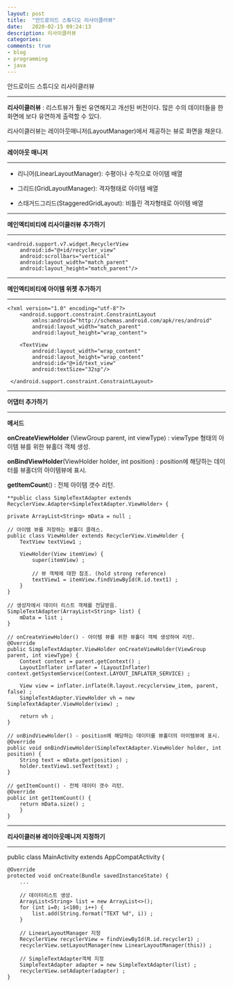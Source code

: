 ```yaml
---
layout: post
title:  "안드로이드 스튜디오 리사이클러뷰"
date:   2020-02-15 09:24:13
description: 리사이클러뷰
categories: 
comments: true
- blog
- programming
- java
---
```


안드로이드 스튜디오 리사이클러뷰
***
**리사이클러뷰** : 리스트뷰가 훨씬 유연해지고 개선된 버전이다. 많은 수의 데이터들을 한 화면에 보다 유연하게 출력할 수 있다.

리사이클러뷰는 레이아웃매니저(LayoutManager)에서 제공하는 뷰로 화면을 채운다.
***
**레이아웃 매니저**
***
- 리니어(LinearLayoutManager): 수평이나 수직으로 아이템 배열

- 그리드(GridLayoutManager): 격자형태로 아이템 배열

- 스태거드그리드(StaggeredGridLayout): 비틀린 격자형태로 아이템 배열
***
**메인엑티비티에 리사이클러뷰 추가하기**
***
    <android.support.v7.widget.RecyclerView
	    android:id="@+id/recycler_view"
	    android:scrollbars="vertical"
	    android:layout_width="match_parent"
	    android:layout_height="match_parent"/>

***
**메인엑티비티에 아이템 위젯 추가하기**
***
    <?xml version="1.0" encoding="utf-8"?> 
	    <android.support.constraint.ConstraintLayout 
		    xmlns:android="http://schemas.android.com/apk/res/android"  
			android:layout_width="match_parent"  
		    android:layout_height="wrap_content">  
    
	    <TextView  
		    android:layout_width="wrap_content"  		
		    android:layout_height="wrap_content"  
		    android:id="@+id/text_view" 
		    android:textSize="32sp"/>
		    
	 </android.support.constraint.ConstraintLayout>

***
**어댑터 추가하기**
***

**메서드**

**onCreateViewHolder** (ViewGroup parent, int viewType) : viewType 형태의 아이템 뷰를 위한 뷰홀더 객체 생성.

**onBindViewHolder**(ViewHolder holder, int position) : position에 해당하는 데이터를 뷰홀더의 아이템뷰에 표시.

**getItemCount**() : 전체 아이템 갯수 리턴.

    **public class SimpleTextAdapter extends RecyclerView.Adapter<SimpleTextAdapter.ViewHolder> {

    private ArrayList<String> mData = null ;

    // 아이템 뷰를 저장하는 뷰홀더 클래스.
    public class ViewHolder extends RecyclerView.ViewHolder {
        TextView textView1 ;

        ViewHolder(View itemView) {
            super(itemView) ;

            // 뷰 객체에 대한 참조. (hold strong reference)
            textView1 = itemView.findViewById(R.id.text1) ;
        }
    }

    // 생성자에서 데이터 리스트 객체를 전달받음.
    SimpleTextAdapter(ArrayList<String> list) {
        mData = list ;
    }

    // onCreateViewHolder() - 아이템 뷰를 위한 뷰홀더 객체 생성하여 리턴.
    @Override
    public SimpleTextAdapter.ViewHolder onCreateViewHolder(ViewGroup parent, int viewType) {
        Context context = parent.getContext() ;
        LayoutInflater inflater = (LayoutInflater) context.getSystemService(Context.LAYOUT_INFLATER_SERVICE) ;

        View view = inflater.inflate(R.layout.recyclerview_item, parent, false) ;
        SimpleTextAdapter.ViewHolder vh = new SimpleTextAdapter.ViewHolder(view) ;

        return vh ;
    }

    // onBindViewHolder() - position에 해당하는 데이터를 뷰홀더의 아이템뷰에 표시.
    @Override
    public void onBindViewHolder(SimpleTextAdapter.ViewHolder holder, int position) {
        String text = mData.get(position) ;
        holder.textView1.setText(text) ;
    }

    // getItemCount() - 전체 데이터 갯수 리턴.
    @Override
    public int getItemCount() {
        return mData.size() ;
	    }
    }

 ***
 **리사이클러뷰 레이아웃매니저 지정하기**
 ***
 public class MainActivity extends AppCompatActivity {

    @Override
    protected void onCreate(Bundle savedInstanceState) {
        ...

        // 데이터리스트 생성.
        ArrayList<String> list = new ArrayList<>();
        for (int i=0; i<100; i++) {
            list.add(String.format("TEXT %d", i)) ;
        }

        // LinearLayoutManager 지정
        RecyclerView recyclerView = findViewById(R.id.recycler1) ;
        recyclerView.setLayoutManager(new LinearLayoutManager(this)) ;

        // SimpleTextAdapter객체 지정
        SimpleTextAdapter adapter = new SimpleTextAdapter(list) ;
        recyclerView.setAdapter(adapter) ;
    }
